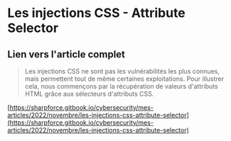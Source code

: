 # Les injections CSS - Attribute Selector

## Lien vers l'article complet

> Les injections CSS ne sont pas les vulnérabilités les plus connues, mais permettent tout de même certaines exploitations. Pour illustrer cela, nous commençons par la récupération de valeurs d'attributs HTML grâce aux sélecteurs d'attributs CSS.

[https://sharpforce.gitbook.io/cybersecurity/mes-articles/2022/novembre/les-injections-css-attribute-selector](https://sharpforce.gitbook.io/cybersecurity/mes-articles/2022/novembre/les-injections-css-attribute-selector)